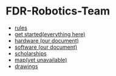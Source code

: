 # FDR-Robotics-Team
* [rules](https://www.kipr.org/botball)
* [get started(everything here)](https://www.kipr.org/botball/what-is-botball/get-started)
* [hardware (our document)]()
* [software (our document)]()
* [scholarships](https://www.kipr.org/botball/what-is-botball/botball-team-scholarship-application)
* [map(yet unavailable)]()
* [drawings]()
